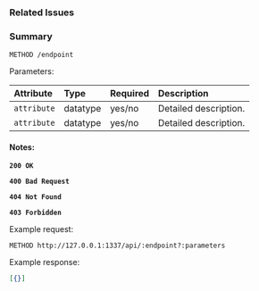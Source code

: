 <!--

Here is a list of must-have items. Use them in the exact order that appears on this document.

- Every method must have the REST API request. For example:

  ```
  GET /boards/:id/trackers
  ```

- Every method must have a detailed description of the parameters.
- Every method must have a cURL example.
- Every method must have a response body (in JSON format)

-->

### Related Issues

<!-- Add related issues here if necessary -->

<!--

  - #26 - Create Issue States API

-->

### Summary

<!--

One or two sentence description of what endpoint does.

-->

```
METHOD /endpoint
```

Parameters:

| Attribute   | Type     | Required | Description           |
| :---------- | :------- | :------- | :-------------------- |
| `attribute` | datatype | yes/no   | Detailed description. |
| `attribute` | datatype | yes/no   | Detailed description. |

#### Notes:

**`200 OK`**

**`400 Bad Request`**

**`404 Not Found`**

**`403 Forbidden`**

Example request:

```
METHOD http://127.0.0.1:1337/api/:endpoint?:parameters
```

Example response:

```json
[{}]
```

